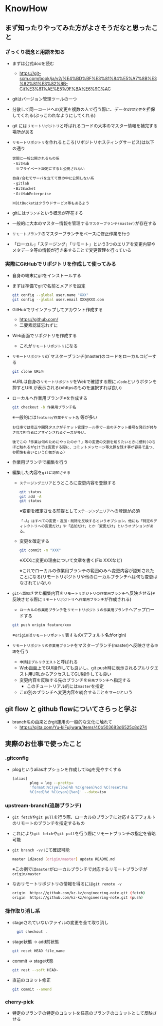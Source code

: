 # KnowHow

## まず知ったりやってみた方がよさそうだなと思ったこと

### ざっくり概念と用語を知る

- まずは公式docを読む
  - <https://git-scm.com/book/ja/v2/%E4%BD%BF%E3%81%84%E5%A7%8B%E3%82%81%E3%82%8B-Git%E3%81%AE%E5%9F%BA%E6%9C%AC>
- gitはバージョン管理ツールの一つ
- 分散して同一コードへの変更を複数の人で行う際に、データの`完全性`を担保してくれる(ぶっこわれなようにしてくれる)
- git には`リモートリポジトリ`と呼ばれるコードの大本のマスター情報を補完する場所がある
- `リモートリポジトリ`を作れるところ(リポジトリホスティングサービス)は以下の通り

  ```text
  世間に一般公開されるもの系
  ・GitHub
  　※プライべート設定にすると公開されない

  自身/会社でサーバを立てて世の中に公開しない系
  ・gitlab
  ・BitBucket
  ・GitHubEnterprise

  ※BitBucketはクラウドサービス等もあるよう
  ```

- gitには`ブランチ`という概念が存在する
- 一般的に大本のマスター情報を管理する`マスターブランチ(master)`が存在する
- `リモートブランチ`のマスターブランチをベースに修正作業を行う
- 「ローカル」「ステージング」「リモート」という3つのエリアを変更内容やメタデータ等の情報が行き来することで変更管理を行っている

### 実際にGitHubでリポジトリを作成して使ってみる

- 自身の端末にgitをインストールする
- まずは準備でgitで名前とメアドを設定

  ```bash
  git config --global user.name "XXX"
  git config --global user.email XXX@XXX.com
  ```

- GitHubでサインアップしてアカウント作成する
  - <https://github.com/>
  - 二要素認証忘れずに
- Web画面でリポジトリを作成する
  - これが`リモートリポジトリ`になる
- `リモートリポジトリ`の`マスターブランチ(master)のコードをローカルコピーする

  ```bash
  git clone URL※
  ```

  ※URLは自身の`リモートリポジトリ`をWebで確認する際に`↓Code`というボタンを押すとURLが表示される(※httpsのものを選択すれば良い)

- ローカルへ作業用ブランチ※を作成する

  ```bash
  git checkout -b 作業用ブランチ名
  ```

  ※一般的には`feature/作業チケット名` 等が多い

  ```text
  お仕事では修正や開発タスクがチケット管理ツール等で一意のチケット番号を発行が付与されて担当者にアサインされるケースが多い。

  後でこの「作業は何のためにやったのか？」等の変更の文脈を知りたいときに便利(のちほど触れるがgitでは変更する際に、コミットメッセージ等文脈を残す事が容易で且つ、参照性も高いという印象がある)
  ```

- 作業用ブランチで編集を行う
- 編集した内容を`gitに認知させる`
  - `ステージングエリア`とうところに変更内容を登録する

    ```bash
    git status
    git add -A
    git status
    ```

    ※変更を確定させる前提として`ステージングエリア`への登録が必須

    ```text
    「-A」はすべての変更・追加・削除を反映するというオプション。他にも「特定のディレクトリへの変更だけ」や「追加だけ」とか「変更だけ」というオプションがある。
    ```

  - 変更を確定する

    ```bash
    git commit -m "XXX"
    ```

    ※XXXに変更の理由について文章を書く(Fix XXXなど)

    ※これでローカルの作業用ブランチの範囲のみへ変更内容が認知されたことになる(リモートリポジトリや他のローカルブランチへは何も変更はなされていない)

- `gitへ認知`させた編集内容を`リモートリポジトリの作業用ブランチ`へ反映させる(※反映させる際に`リモートリポジトリ`へ`作業用ブランチ`が作成される)
  - `ローカルの作業用ブランチ`を`リモートリポジトリの作業用ブランチ`へアップロードする

  ```bash
  git push origin feature/xxx
  ```

  ※`origin`は`リモートリポジトリ`表すもの(デフォルト名がorigin)

- `リモートリポジトリの作業用ブランチ`をマスターブランチ(master)へ反映させる`申請`を行う
  - `申請`は`プルリクエスト`と呼ばれる
  - Web画面上でGUI操作しても良いし、git push時に表示されるプルリクエスト用URLからアクセスしてGUI操作しても良い
  - 変更内容を反映する先のブランチを`宛先ブランチ`へ指定する
    - このチュートリアル的には`master`を指定
  - この別のブランチへ変更内容を統合することを`マージ`という

## git flow と github flowについてさらっと学ぶ

- branch名の由来とかgit運用の一般的な文化に触れて
  - <https://qiita.com/Yu-kiFujiwara/items/40b503683d6525c8d274>

## 実際のお仕事で使ったこと

### .gitconfig

- plogというaliasオプションを作成してlogを見やすくする

  ```bash
  [alias]
          plog = log --pretty=
          'format:%C(yellow)%h %C(green)%cd %C(reset)%s 
          %C(red)%d %C(cyan)[%an]' --date=iso
  ```

### upstream-branch(追跡ブランチ)

- `git fetch`や`git pull`を行う際、ローカルのブランチに対応するデフォルトのリモートのブランチを指定するもの

- これにより`git fetch`や`git pull`を行う際にリモートブランチの指定を省略可能

- `git branch -vv` にて確認可能

  ```bash
  master 1d2acad [origin/master] update README.md
  ```

  ※この例では`master`がローカルブランチで対応するリモートブランチが`origin/master`

- なおリモートリポジトリの情報を得るには`git remote -v`

  ```bash
  origin  https://github.com/kz-kz/engineering-note.git (fetch)
  origin  https://github.com/kz-kz/engineering-note.git (push)
  ```

### 操作取り消し系

- stageされていないファイルの変更を全て取り消し

  ```bash
    git checkout .
  ```

- stage状態 → add前状態

  ```bash
  git reset HEAD file_name
  ```

- commit → stage状態

  ```bash
  git rest --soft HEAD~
  ```

- 直前のコミット修正

  ```bash
  git commit --amend
  ```

### cherry-pick

- 特定のブランチの特定のコミットを任意のブランチのコミットとして反映させる
